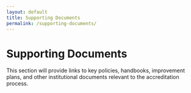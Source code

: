 ```yaml
---
layout: default
title: Supporting Documents
permalink: /supporting-documents/
---
```

# Supporting Documents

This section will provide links to key policies, handbooks, improvement plans, and other institutional documents relevant to the accreditation process. 
